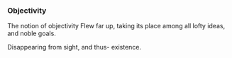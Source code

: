 ### Objectivity

The notion of objectivity
Flew far up, taking its
place among all lofty ideas,
and noble goals.

Disappearing from sight,
and thus-
existence.
